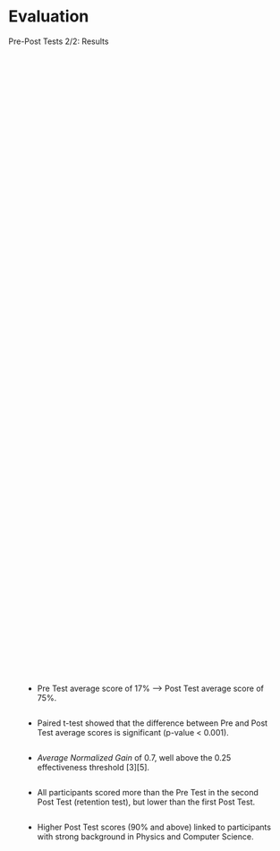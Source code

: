 # Evaluation

<p class='slide-subtitle'>Pre-Post Tests 2/2: Results</p>

<div class='section-wrapper'>
  <div class='grey-shadow rounded-md'>
    <ul class='flex-list none'>
      <li class='check mb2'>
        Pre Test average score of 17% --> Post Test average score of 75%.
      </li>
      <li class='check mb2'>
        Paired t-test showed that the difference between Pre and Post Test average scores is significant (p-value < 0.001).
      </li>
      <li class='check mb2'>
        <em>Average Normalized Gain</em> of 0.7, well above the 0.25 effectiveness threshold <Link to=''>[3]</Link><Link to=''>[5]</Link>.
      </li>
      <li class='check mb2'>
        All participants scored more than the Pre Test in the second Post Test (retention test), but lower than the first Post Test.
      </li>
      <li class='warn'>
        Higher Post Test scores (90% and above) linked to participants with strong background in Physics and Computer Science.
      </li>
    </ul>
  </div>
</div>

<style>
  .section-wrapper {
    display: flex;
    flex-direction: column;
    justify-content: center;
    align-items: center;
    height: 65%;
  }

  .section-wrapper div {
    max-width: max-content;
    padding: 2em;
  }

  li.mb2 {
    margin-bottom: 2em;
  }
</style>
